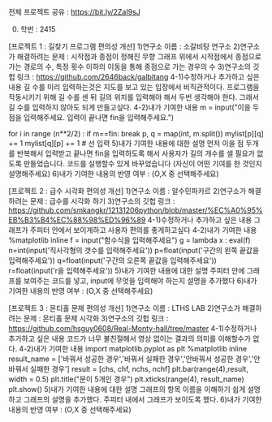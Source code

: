 전체 프로젝트 공유 : https://bit.ly/2ZaI9sJ

0. 학번 : 2415

[프로젝트 1 : 길찾기 프로그램 편의성 개선]
1)연구소 이름 : 소갈비탕 연구소
2)연구소가 해결하려는 문제 : 시작점과 종점이 정해진 무향 그래프 위에서 시작점에서 종점으로 가는 경로의 수, 특정 횟수 이하의 이동을 통해 종점으로 가는 경우의 수
3)연구소의 깃헙 링크 : https://github.com/2646back/galbitang
4-1)수정하거나 추가하고 싶은 내용
길 수를 미리 입력하는것은 지도를 보고 있는 입장에서 비직관적이다. 프로그램을 작동시키기 위해 길 수를 센 뒤 길의 위치를 입력해야 해서 두번 생각해야 한다. 그래서 길 수를 입력하지 않아도 되게 만들고싶다.
4-2)내가 기여한 내용
m = input("이을 두 점을 입력해주세요. 입력이 끝나면 fin을 입력해주세요.")

for i in range (n**2/2) :
    if m==fin:
        break
    p, q = map(int, m.split())
    mylist[p][q] += 1
    mylist[q][p] += 1 # 선 입력
5)내가 기여한 내용에 대한 설명
먼저 이을 점 두개를 반복해서 입력받고 끝나면 fin을 입력하도록 해서 사용자가 길의 개수를 셀 필요가 없도록 만들었습니다. 코드를 실행할수 있게 바꾸었습니다
(자신이 어떤 기여를 한 것인지 설명해주세요)
6)내가 기여한 내용의 반영 여부 : (O,X 중 선택해주세요)

[프로젝트 2 : 급수 시각화 편의성 개선]
1)연구소 이름 : 알수민파카르
2)연구소가 해결하려는 문제 : 급수를 시각화 하기
3)연구소의 깃헙 링크 : https://github.com/smkangkr/12131206python/blob/master/%EC%A0%95%EB%B3%B4%EC%88%98%ED%96%89
4-1)수정하거나 추가하고 싶은 내용
그래프가 주피터 안에서 보이게하고 사용자 편의를 좋게하고싶다
4-2)내가 기여한 내용
%matplotlib inline
f = input("함수식을 입력해주세요")
g = lambda x : eval(f)
n=int(input('직사각형의 갯수를 입력해주세요'))
p=float(input('구간의 왼쪽 끝값을 입력해주세요'))
q=float(input('구간의 오른쪽 끝값을 입력해주세요'))
r=float(input('r을 입력해주세요'))
5)내가 기여한 내용에 대한 설명
주피터 안에 그래프를 보여주는 코드를 넣고, input에 무엇을 입력해야 하는지 설명을 추가했다
6)내가 기여한 내용의 반영 여부 : (O,X 중 선택해주세요)

[프로젝트 3 : 몬티홀 문제 편의성 개선]
1)연구소 이름 : LTHS LAB
2)연구소가 해결하려는 문제 : 몬티홀 문제 시각화
3)연구소의 깃헙 링크 : https://github.com/hsguy0608/Real-Monty-hall/tree/master
4-1)수정하거나 추가하고 싶은 내용
코드가 너무 불친절해서 영상 없이는 결과의 의미를 이해할수가 없다.
4-2)내가 기여한 내용
import matplotlib.pyplot as plt
%matplotlib inline
result_name = ['바꿔서 성공한 경우','바꿔서 실패한 경우','안바꿔서 성공한 경우','안바꿔서 실패한 경우']
result = [chs, chf, nchs, nchf]
plt.bar(range(4),result, width = 0.5)
plt.title("문이 5개인 경우")
plt.xticks(range(4), result_name)
plt.show()
5)내가 기여한 내용에 대한 설명
그래프의 항목 이름을 이해하기 쉽게 설명하고 그래프의 설명을 추가했다. 주피터 내에서 그래프가 보이도록 했다.
6)내가 기여한 내용의 반영 여부 : (O,X 중 선택해주세요)
